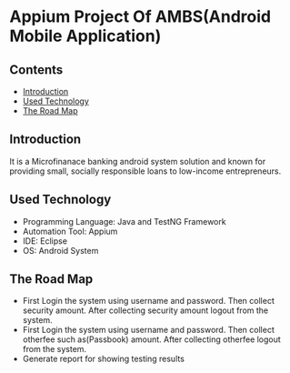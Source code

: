# Appium Project Of AMBS(Android Mobile Application)


## Contents
- [Introduction](#introduction)
- [Used Technology](#used-technology)
- [The Road Map](#the-road-map)


## Introduction

 It is a Microfinanace banking android system solution and known for providing small, socially responsible loans to low-income entrepreneurs.  
 
  
## Used Technology
 
- Programming Language: Java and TestNG Framework
- Automation Tool: Appium 
- IDE: Eclipse
- OS: Android System


## The Road Map

- First Login the system using username and password. Then collect security amount. After collecting security amount logout from the system.
- First Login the system using username and password. Then collect otherfee such as(Passbook) amount. After collecting otherfee logout from the system. 
- Generate report for showing testing results
